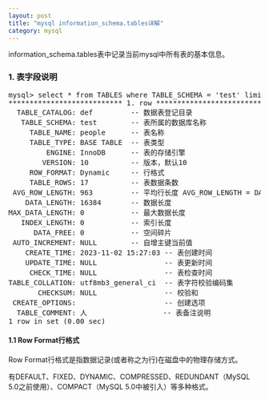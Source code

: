 ```yaml
---
layout: post
title: "mysql information_schema.tables详解"
category: mysql 
---
```

information_schema.tables表中记录当前mysql中所有表的基本信息。

### 1. 表字段说明
<pre>
mysql> select * from TABLES where TABLE_SCHEMA = 'test' limit 1\G;
*************************** 1. row ***************************
  TABLE_CATALOG: def         -- 数据表登记目录
   TABLE_SCHEMA: test        -- 表所属的数据库名称
     TABLE_NAME: people      -- 表名称
     TABLE_TYPE: BASE TABLE  -- 表类型
         ENGINE: InnoDB      -- 表的存储引擎
        VERSION: 10          -- 版本，默认10
     ROW_FORMAT: Dynamic     -- 行格式
     TABLE_ROWS: 17          -- 表数据条数
 AVG_ROW_LENGTH: 963         -- 平均行长度 AVG_ROW_LENGTH = DATA_LENGTH / TABLE_ROWS
    DATA_LENGTH: 16384       -- 数据长度
MAX_DATA_LENGTH: 0           -- 最大数据长度
   INDEX_LENGTH: 0           -- 索引长度
      DATA_FREE: 0           -- 空间碎片
 AUTO_INCREMENT: NULL        -- 自增主键当前值
    CREATE_TIME: 2023-11-02 15:27:03 -- 表创建时间
    UPDATE_TIME: NULL                -- 表更新时间
     CHECK_TIME: NULL                -- 表检查时间
TABLE_COLLATION: utf8mb3_general_ci  -- 表字符校验编码集
       CHECKSUM: NULL                -- 校验和
 CREATE_OPTIONS:                     -- 创建选项
  TABLE_COMMENT: 人                  -- 表备注说明
1 row in set (0.00 sec)
</pre>

#### 1.1 Row Format行格式
Row Format行格式是指数据记录(或者称之为行)在磁盘中的物理存储方式。

有DEFAULT、FIXED、DYNAMIC、COMPRESSED、REDUNDANT（MySQL 5.0之前使用）、COMPACT（MySQL 5.0中被引入）等多种格式。
